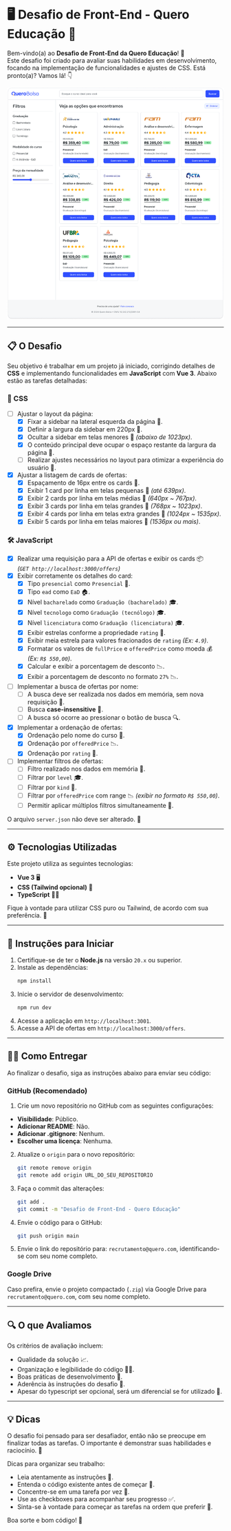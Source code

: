 # 🖥️ Desafio de Front-End - Quero Educação 🚀

Bem-vindo(a) ao **Desafio de Front-End da Quero Educação**! 🎉  
Este desafio foi criado para avaliar suas habilidades em desenvolvimento, focando na implementação de funcionalidades e
ajustes de CSS. Está pronto(a)? Vamos lá! 👇

[![Quero Educação](./preview.png)](https://www.figma.com/design/kA2SnkvLXXCx0FBaj5eTz9/Teste-Front-End?node-id=2001-6193&m=dev)

---

## 📋 O Desafio

Seu objetivo é trabalhar em um projeto já iniciado, corrigindo detalhes de **CSS** e implementando funcionalidades em 
**JavaScript** com **Vue 3**. Abaixo estão as tarefas detalhadas:

### 🎨 CSS

- [ ] Ajustar o layout da página:
    - [x] Fixar a sidebar na lateral esquerda da página 📏.
    - [x] Definir a largura da sidebar em 220px 📏.
    - [x] Ocultar a sidebar em telas menores 📱 _(abaixo de 1023px)_.
    - [x] O conteúdo principal deve ocupar o espaço restante da largura da página 📏.
    - [ ] Realizar ajustes necessários no layout para otimizar a experiência do usuário 🎨.
- [x] Ajustar a listagem de cards de ofertas:
    - [x] Espaçamento de 16px entre os cards 📏.
    - [x] Exibir 1 card por linha em telas pequenas 📱 _(até 639px)_.
    - [x] Exibir 2 cards por linha em telas médias 📱 _(640px ~ 767px)_.
    - [x] Exibir 3 cards por linha em telas grandes 📱 _(768px ~ 1023px)_.
    - [x] Exibir 4 cards por linha em telas extra grandes 📱 _(1024px ~ 1535px)_.
    - [x] Exibir 5 cards por linha em telas maiores 📱 _(1536px ou mais)_.

### 🛠️ JavaScript

- [x] Realizar uma requisição para a API de ofertas e exibir os cards 📦  
  _(`GET http://localhost:3000/offers`)_
- [x] Exibir corretamente os detalhes do card:
    - [x] Tipo `presencial` como `Presencial` 🏫.
    - [x] Tipo `ead` como `EaD` 🏠.
    - [x] Nível `bacharelado` como `Graduação (bacharelado)` 🎓.
    - [x] Nível `tecnologo` como `Graduação (tecnólogo)` 🎓.
    - [x] Nível `licenciatura` como `Graduação (licenciatura)` 🎓.
    - [x] Exibir estrelas conforme a propriedade `rating` 🌟.
    - [x] Exibir meia estrela para valores fracionados de `rating` _(Ex: `4.9`)_.
    - [x] Formatar os valores de `fullPrice` e `offeredPrice` como moeda 💰 _(Ex: `R$ 550,00`)_.
    - [x] Calcular e exibir a porcentagem de desconto 📉.
    - [x] Exibir a porcentagem de desconto no formato `27%` 📉.
- [ ] Implementar a busca de ofertas por nome:
    - [ ] A busca deve ser realizada nos dados em memória, sem nova requisição 🔄.
    - [ ] Busca **case-insensitive** 🔄.
    - [ ] A busca só ocorre ao pressionar o botão de busca 🔍.
- [x] Implementar a ordenação de ofertas:
    - [x] Ordenação pelo nome do curso 📝.
    - [x] Ordenação por `offeredPrice` 📉.
    - [x] Ordenação por `rating` 🌟.
- [ ] Implementar filtros de ofertas:
    - [ ] Filtro realizado nos dados em memória 🔄.
    - [ ] Filtrar por `level` 🎓.
    - [ ] Filtrar por `kind` 🏫.
    - [ ] Filtrar por `offeredPrice` com range 📉 _(exibir no formato `R$ 550,00`)_.
    - [ ] Permitir aplicar múltiplos filtros simultaneamente 📌.

O arquivo `server.json` não deve ser alterado. 🚫

---

## ⚙️ Tecnologias Utilizadas

Este projeto utiliza as seguintes tecnologias:

- **Vue 3** 🖥️
- **CSS (Tailwind opcional)** 🎨
- **TypeScript** 🧑‍💻

Fique à vontade para utilizar CSS puro ou Tailwind, de acordo com sua preferência. 🚀

---

## 📝 Instruções para Iniciar

1. Certifique-se de ter o **Node.js** na versão `20.x` ou superior.
2. Instale as dependências:
   ```bash
   npm install
   ```
3. Inicie o servidor de desenvolvimento:
   ```bash
   npm run dev
   ```
4. Acesse a aplicação em `http://localhost:3001`.
5. Acesse a API de ofertas em `http://localhost:3000/offers`.

---

## 🧑‍💻 Como Entregar

Ao finalizar o desafio, siga as instruções abaixo para enviar seu código:

### GitHub (Recomendado)

1. Crie um novo repositório no GitHub com as seguintes configurações:

- **Visibilidade**: Público.
- **Adicionar README**: Não.
- **Adicionar .gitignore**: Nenhum.
- **Escolher uma licença**: Nenhuma.

2. Atualize o `origin` para o novo repositório:
   ```bash
   git remote remove origin
   git remote add origin URL_DO_SEU_REPOSITORIO
   ```

3. Faça o commit das alterações:
   ```bash
   git add .
   git commit -m "Desafio de Front-End - Quero Educação"
   ```

4. Envie o código para o GitHub:
   ```bash
   git push origin main
   ```

5. Envie o link do repositório para: `recrutamento@quero.com`, identificando-se com seu nome completo.

### Google Drive

Caso prefira, envie o projeto compactado (`.zip`) via Google Drive para `recrutamento@quero.com`, com seu nome completo.

---

## 🔍 O que Avaliamos

Os critérios de avaliação incluem:

- Qualidade da solução 📈.
- Organização e legibilidade do código 🧑‍💻.
- Boas práticas de desenvolvimento 🚀.
- Aderência às instruções do desafio 📝.
- Apesar do typescript ser opcional, será um diferencial se for utilizado 📃.

---

## 💡 Dicas

O desafio foi pensado para ser desafiador, então não se preocupe em finalizar todas as tarefas. O importante é
demonstrar suas habilidades e raciocínio. 🚀

Dicas para organizar seu trabalho:

- Leia atentamente as instruções 📖.
- Entenda o código existente antes de começar 🧐.
- Concentre-se em uma tarefa por vez 🎯.
- Use as checkboxes para acompanhar seu progresso ✅.
- Sinta-se à vontade para começar as tarefas na ordem que preferir 🎨.

Boa sorte e bom código! 🎉
